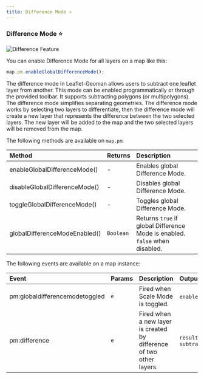 ```yaml
---
title: Difference Mode ⭐
---
```


### Difference Mode ⭐

![Difference Feature](https://geoman-static.onrender.com/assets/difference.gif)

You can enable Difference Mode for all layers on a map like this:

```js
map.pm.enableGlobalDifferenceMode();
```

The difference mode in Leaflet-Geoman allows users to subtract one leaflet layer from another. This mode can be enabled programmatically or through the provided toolbar. It supports subtracting polygons (or multipolygons). The difference mode simplifies separating geometries. The difference mode works by selecting two layers to differentiate, then the difference mode will create a new layer that represents the difference between the two selected layers. The new layer will be added to the map and the two selected layers will be removed from the map.

The following methods are available on `map.pm`:

| Method                   | Returns   | Description                                                            |
| :----------------------- | :-------- | :--------------------------------------------------------------------- |
| enableGlobalDifferenceMode()  | -         | Enables global Difference Mode.                                             |
| disableGlobalDifferenceMode() | -         | Disables global Difference Mode.                                            |
| toggleGlobalDifferenceMode()  | -         | Toggles global Difference Mode.                                             |
| globalDifferenceModeEnabled() | `Boolean` | Returns `true` if global Difference Mode is enabled. `false` when disabled. |

The following events are available on a map instance:

| Event                     | Params | Description                               | Output                                                 |
| :------------------------ | :----- | :---------------------------------------- | :----------------------------------------------------- |
| pm:globaldifferencemodetoggled | `e`    | Fired when Scale Mode is toggled.         | `enabled`, `map`                                       |
| pm:difference                  | `e`    | Fired when a new layer is created by difference of two other layers.  | `resultLayer`, `subtractedLayers`                                   |